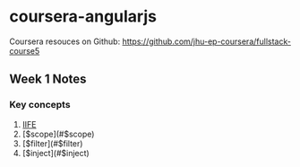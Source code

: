 # coursera-angularjs
Coursera resouces on Github: https://github.com/jhu-ep-coursera/fullstack-course5

## Week 1 Notes
### Key concepts

  1. [IIFE](#iife)
  1. [$scope](#$scope)
  1. [$filter](#$filter)
  1. [$inject](#$inject)
